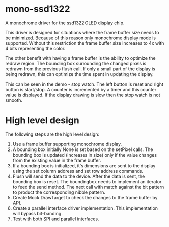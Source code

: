 # mono-ssd1322
A monochrome driver for the ssd1322 OLED display chip.

This driver is designed for situations where the frame buffer size needs to be minimized. Because of this reason only monochrome display mode is supported.
Without this restriction the frame buffer size increases to 4x with 4 bits representing the color.

The other benefit with having a frame buffer is the ability to optimize the redraw region. The bounding box surrounding the changed pixels is redrawn from the previous flush call. 
If only a small part of the display is being redrawn, this can optimize the time spent in updating the display.

This can be seen in the demo - stop watch. The left button is reset and right button is start/stop. A counter is incremented by a timer and this counter value is displayed. If the display drawing is slow then the stop watch is not smooth.

# High level design
The following steps are the high level design:
1. Use a frame buffer supporting monochrome display.
2. A bounding box initially None is set based on the setPixel calls.
   The bounding box is updated (increases in size) only if the value changes from the existing value in the frame buffer.
3. If a bounding box is initialized, it's dimensions are sent to the display using the set column address and set row address commands.
4. Flush will send the data to the device. After the data is sent, the bounding box is reset.
   The boundingbox needs to implement an iterator to feed the send method.
   The next call with match against the bit pattern to product the corresponding nibble pattern.
5. Create Mock DrawTarget to check the changes to the frame buffer by API.
6. Create a parallel interface driver implementation. This implementation will bypass bit-banding.
7. Test with both SPI and parallel interfaces.

